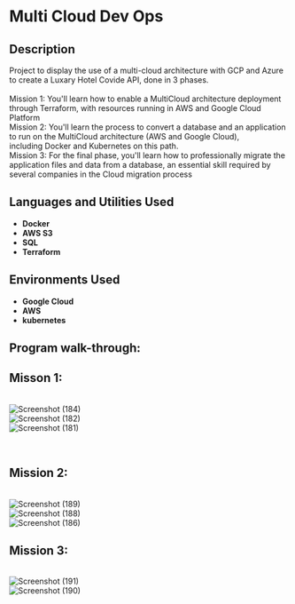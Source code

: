 # Multi Cloud Dev Ops



<h2>Description</h2>
Project to display the use of a multi-cloud architecture with GCP and Azure to create a Luxary Hotel Covide API, done in 3 phases.</b>
<br />
<br />Mission 1: You'll learn how to enable a MultiCloud architecture deployment through Terraform, with resources running in AWS and Google ﻿Cloud Platform</b>
<br />Mission 2: You'll learn the process to convert a database and an application to run on the MultiCloud architecture (AWS ﻿and ﻿Google Cloud), including Docker and Kubernetes on this path.</b>
<br />Mission 3: For the final phase, you'll learn how to professionally migrate the application files and data from a database, an essential skill required by several companies in the Cloud migration process</b>
<br />

<h2>Languages and Utilities Used</h2>

- <b>Docker </b>
- <b>AWS S3 </b>
- <b>SQL </b>
- <b>Terraform </b>
  
<h2>Environments Used </h2>

- <b>Google Cloud </b>  
- <b>AWS </b> 
- <b>kubernetes</b> 

<h2>Program walk-through:</h2>

<p align="center">

<h2>Misson 1:</h2>

<br />![Screenshot (184)](https://github.com/Radel024/MultiCloudDevOps/assets/137848295/aa53a57d-a9e6-4d90-a0bc-6aa066873e36)
<br />![Screenshot (182)](https://github.com/Radel024/MultiCloudDevOps/assets/137848295/df971c8e-420e-4a01-82fa-245a0d2b80c7)
<br />![Screenshot (181)](https://github.com/Radel024/MultiCloudDevOps/assets/137848295/35baebe1-1959-4a26-8c57-53086675ed97)

<br />

<h2>Mission 2:</h2>

<br />![Screenshot (189)](https://github.com/Radel024/MultiCloudDevOps/assets/137848295/c964c622-3b1b-4fc8-9961-fc936023c54a)
<br />![Screenshot (188)](https://github.com/Radel024/MultiCloudDevOps/assets/137848295/738873f9-48aa-4168-aae0-a117000978cd)
<br />![Screenshot (186)](https://github.com/Radel024/MultiCloudDevOps/assets/137848295/7fb83ff2-6896-4b1c-b5c1-bdd73b8081f5)


<h2>Mission 3:</h2>

<br />![Screenshot (191)](https://github.com/Radel024/MultiCloudDevOps/assets/137848295/9f9d0d9e-30de-4376-89c8-6aaa8514806c)
<br />![Screenshot (190)](https://github.com/Radel024/MultiCloudDevOps/assets/137848295/74144fd5-e511-4425-a2bc-2c8b0472815e)


<br />
<br />

<!--
 ```diff
- text in red
+ text in green
! text in orange
# text in gray
@@ text in purple (and bold)@@
```
--!>
